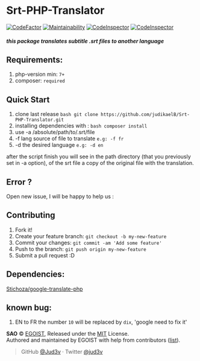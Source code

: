 # Srt-PHP-Translator
[![CodeFactor](https://www.codefactor.io/repository/github/jud3v/srt-php-translator/badge)](https://www.codefactor.io/repository/github/jud3v/srt-php-translator)
[![Maintainability](https://api.codeclimate.com/v1/badges/3ba6203abe5fe65834ed/maintainability)](https://codeclimate.com/github/jud3v/Srt-PHP-Translator/maintainability)
[![CodeInspector](https://www.code-inspector.com/project/11162/score/svg)](https://www.code-inspector.com/project/11162/score/svg)
[![CodeInspector](https://www.code-inspector.com/project/11162/status/svg)](https://www.code-inspector.com/project/11162/status/svg)

##### this package translates subtitle .srt files to another language

## Requirements:
1. php-version min: `7+`
2. composer: `required`

## Quick Start 
1. clone last release ```bash git clone https://github.com/judikaelB/Srt-PHP-Translator.git ```
2. installing dependencies with : ```bash composer install ```
3. use -a /absolute/path/to/.srt/file 
4. -f lang source of file to translate  `e.g: -f fr`
5. -d the desired language `e.g: -d en`

after the script finish you will see in the path directory (that you previously set in -a option), of the srt file a copy of the original file with the translation.

## Error ?
Open new issue, I will be happy to help us :

## Contributing

1. Fork it!
2. Create your feature branch: `git checkout -b my-new-feature`
3. Commit your changes: `git commit -am 'Add some feature'`
4. Push to the branch: `git push origin my-new-feature`
5. Submit a pull request :D

## Dependencies:
[Stichoza/google-translate-php ](https://github.com/Stichoza/google-translate-php)  

## known bug:
1. EN to FR the number `10` will be replaced by `dix`, 'google need to fix it'


**SAO** © [EGOIST](https://github.com/egoist), Released under the [MIT](https://egoist.mit-license.org/) License.<br>
Authored and maintained by EGOIST with help from contributors ([list](https://github.com/saojs/sao/contributors)).

> GitHub [@Jud3v](https://github.com/jud3v) · Twitter [@jud3v](https://twitter.com/amjud3v)